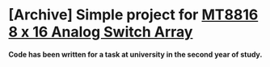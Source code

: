 # [Archive] Simple project for [MT8816 8 x 16 Analog Switch Array](https://www.microsemi.com/document-portal/doc_view/127038-mt8816-datasheet-sept11)
**Code has been written for a task at university in the second year of study.**
